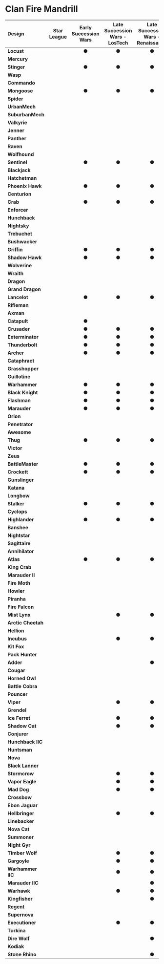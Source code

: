 # Clan Fire Mandrill

| Design | Star League | Early Succession Wars | Late Succession Wars - LosTech | Late Succession Wars - Renaissance | Clan Invasion | Civil War | Jihad | Early Republic | Late Republic | Dark Ages |
| :--- | :---: | :---: | :---: | :---: | :---: | :---: | :---: | :---: | :---: | :---: |
| **Locust** |     |  ●  |  ●  |  ●  |  ●  |  ●  |  ●  |     |     |     |
| **Mercury** |     |     |     |     |     |     |     |     |     |     |
| **Stinger** |     |  ●  |  ●  |  ●  |  ●  |  ●  |  ●  |     |     |     |
| **Wasp** |     |     |     |     |     |     |     |     |     |     |
| **Commando** |     |     |     |     |     |     |     |     |     |     |
| **Mongoose** |     |  ●  |  ●  |  ●  |  ●  |  ●  |  ●  |     |     |     |
| **Spider** |     |     |     |     |     |     |     |     |     |     |
| **UrbanMech** |     |     |     |     |     |     |     |     |     |     |
| **SuburbanMech** |     |     |     |     |     |     |     |     |     |     |
| **Valkyrie** |     |     |     |     |     |     |     |     |     |     |
| **Jenner** |     |     |     |     |     |     |     |     |     |     |
| **Panther** |     |     |     |     |     |     |     |     |     |     |
| **Raven** |     |     |     |     |     |     |     |     |     |     |
| **Wolfhound** |     |     |     |     |     |     |     |     |     |     |
| **Sentinel** |     |  ●  |  ●  |  ●  |  ●  |  ●  |  ●  |     |     |     |
| **Blackjack** |     |     |     |     |     |     |     |     |     |     |
| **Hatchetman** |     |     |     |     |     |     |     |     |     |     |
| **Phoenix Hawk** |     |  ●  |  ●  |  ●  |  ●  |  ●  |  ●  |     |     |     |
| **Centurion** |     |     |     |     |     |     |     |     |     |     |
| **Crab** |     |  ●  |  ●  |  ●  |  ●  |  ●  |  ●  |     |     |     |
| **Enforcer** |     |     |     |     |     |     |     |     |     |     |
| **Hunchback** |     |     |     |     |     |     |     |     |     |     |
| **Nightsky** |     |     |     |     |     |     |     |     |     |     |
| **Trebuchet** |     |     |     |     |     |     |     |     |     |     |
| **Bushwacker** |     |     |     |     |     |     |     |     |     |     |
| **Griffin** |     |  ●  |  ●  |  ●  |  ●  |  ●  |  ●  |     |     |     |
| **Shadow Hawk** |     |  ●  |  ●  |  ●  |  ●  |  ●  |  ●  |     |     |     |
| **Wolverine** |     |     |     |     |     |     |     |     |     |     |
| **Wraith** |     |     |     |     |     |     |     |     |     |     |
| **Dragon** |     |     |     |     |     |     |     |     |     |     |
| **Grand Dragon** |     |     |     |     |     |     |     |     |     |     |
| **Lancelot** |     |  ●  |  ●  |  ●  |  ●  |  ●  |  ●  |     |     |     |
| **Rifleman** |     |     |     |     |  ●  |  ●  |  ●  |     |     |     |
| **Axman** |     |     |     |     |     |     |     |     |     |     |
| **Catapult** |     |  ●  |     |     |     |     |     |     |     |     |
| **Crusader** |     |  ●  |  ●  |  ●  |  ●  |  ●  |  ●  |     |     |     |
| **Exterminator** |     |  ●  |  ●  |  ●  |  ●  |  ●  |  ●  |     |     |     |
| **Thunderbolt** |     |  ●  |  ●  |  ●  |  ●  |  ●  |  ●  |     |     |     |
| **Archer** |     |  ●  |  ●  |  ●  |  ●  |  ●  |  ●  |     |     |     |
| **Cataphract** |     |     |     |     |     |     |     |     |     |     |
| **Grasshopper** |     |     |     |     |     |     |     |     |     |     |
| **Guillotine** |     |     |     |     |     |     |     |     |     |     |
| **Warhammer** |     |  ●  |  ●  |  ●  |  ●  |  ●  |  ●  |     |     |     |
| **Black Knight** |     |  ●  |  ●  |  ●  |  ●  |  ●  |  ●  |     |     |     |
| **Flashman** |     |  ●  |  ●  |  ●  |  ●  |  ●  |  ●  |     |     |     |
| **Marauder** |     |  ●  |  ●  |  ●  |  ●  |  ●  |  ●  |     |     |     |
| **Orion** |     |     |     |     |     |     |     |     |     |     |
| **Penetrator** |     |     |     |     |     |     |     |     |     |     |
| **Awesome** |     |     |     |     |     |     |     |     |     |     |
| **Thug** |     |  ●  |  ●  |  ●  |  ●  |  ●  |  ●  |     |     |     |
| **Victor** |     |     |     |     |     |     |     |     |     |     |
| **Zeus** |     |     |     |     |     |     |     |     |     |     |
| **BattleMaster** |     |  ●  |  ●  |  ●  |  ●  |  ●  |  ●  |     |     |     |
| **Crockett** |     |  ●  |  ●  |  ●  |  ●  |  ●  |  ●  |     |     |     |
| **Gunslinger** |     |     |     |     |     |     |     |     |     |     |
| **Katana** |     |     |     |     |     |     |     |     |     |     |
| **Longbow** |     |     |     |     |     |     |     |     |     |     |
| **Stalker** |     |  ●  |  ●  |  ●  |  ●  |  ●  |  ●  |     |     |     |
| **Cyclops** |     |     |     |     |     |     |     |     |     |     |
| **Highlander** |     |  ●  |  ●  |  ●  |  ●  |  ●  |  ●  |     |     |     |
| **Banshee** |     |     |     |     |     |     |     |     |     |     |
| **Nightstar** |     |     |     |     |     |     |     |     |     |     |
| **Sagittaire** |     |     |     |     |     |     |     |     |     |     |
| **Annihilator** |     |     |     |     |  ●  |  ●  |  ●  |     |     |     |
| **Atlas** |     |  ●  |  ●  |  ●  |  ●  |  ●  |  ●  |     |     |     |
| **King Crab** |     |     |     |     |     |     |     |     |     |     |
| **Marauder II** |     |     |     |     |     |     |     |     |     |     |
| **Fire Moth** |     |     |     |     |  ●  |  ●  |  ●  |     |     |     |
| **Howler** |     |     |     |     |  ●  |  ●  |  ●  |     |     |     |
| **Piranha** |     |     |     |     |  ●  |  ●  |  ●  |     |     |     |
| **Fire Falcon** |     |     |     |     |  ●  |  ●  |  ●  |     |     |     |
| **Mist Lynx** |     |     |  ●  |  ●  |  ●  |  ●  |  ●  |     |     |     |
| **Arctic Cheetah** |     |     |     |     |  ●  |  ●  |  ●  |     |     |     |
| **Hellion** |     |     |     |     |     |  ●  |  ●  |     |     |     |
| **Incubus** |     |     |  ●  |  ●  |  ●  |  ●  |  ●  |     |     |     |
| **Kit Fox** |     |     |     |     |  ●  |  ●  |  ●  |     |     |     |
| **Pack Hunter** |     |     |     |     |     |     |  ●  |     |     |     |
| **Adder** |     |     |     |  ●  |  ●  |  ●  |  ●  |     |     |     |
| **Cougar** |     |     |     |     |     |     |     |     |     |     |
| **Horned Owl** |     |     |     |     |  ●  |  ●  |  ●  |     |     |     |
| **Battle Cobra** |     |     |     |     |     |     |     |     |     |     |
| **Pouncer** |     |     |     |     |     |     |     |     |     |     |
| **Viper** |     |     |  ●  |  ●  |  ●  |  ●  |  ●  |     |     |     |
| **Grendel** |     |     |     |     |  ●  |  ●  |  ●  |     |     |     |
| **Ice Ferret** |     |     |  ●  |  ●  |  ●  |  ●  |  ●  |     |     |     |
| **Shadow Cat** |     |     |  ●  |  ●  |  ●  |  ●  |  ●  |     |     |     |
| **Conjurer** |     |     |     |     |  ●  |  ●  |  ●  |     |     |     |
| **Hunchback IIC** |     |     |     |     |  ●  |  ●  |  ●  |     |     |     |
| **Huntsman** |     |     |     |     |  ●  |  ●  |  ●  |     |     |     |
| **Nova** |     |     |     |     |  ●  |  ●  |  ●  |     |     |     |
| **Black Lanner** |     |     |     |     |     |     |     |     |     |     |
| **Stormcrow** |     |     |  ●  |  ●  |  ●  |  ●  |  ●  |     |     |     |
| **Vapor Eagle** |     |     |  ●  |  ●  |  ●  |  ●  |  ●  |     |     |     |
| **Mad Dog** |     |     |  ●  |  ●  |  ●  |  ●  |  ●  |     |     |     |
| **Crossbow** |     |     |     |     |     |     |     |     |     |     |
| **Ebon Jaguar** |     |     |     |     |  ●  |  ●  |  ●  |     |     |     |
| **Hellbringer** |     |     |  ●  |  ●  |  ●  |  ●  |  ●  |     |     |     |
| **Linebacker** |     |     |     |     |     |     |     |     |     |     |
| **Nova Cat** |     |     |     |     |  ●  |  ●  |  ●  |     |     |     |
| **Summoner** |     |     |     |     |  ●  |  ●  |  ●  |     |     |     |
| **Night Gyr** |     |     |     |     |     |     |     |     |     |     |
| **Timber Wolf** |     |     |  ●  |  ●  |  ●  |  ●  |  ●  |     |     |     |
| **Gargoyle** |     |     |  ●  |  ●  |  ●  |  ●  |  ●  |     |     |     |
| **Warhammer IIC** |     |     |  ●  |  ●  |  ●  |  ●  |  ●  |     |     |     |
| **Marauder IIC** |     |     |     |  ●  |  ●  |  ●  |  ●  |     |     |     |
| **Warhawk** |     |     |  ●  |  ●  |  ●  |  ●  |  ●  |     |     |     |
| **Kingfisher** |     |     |     |  ●  |  ●  |  ●  |  ●  |     |     |     |
| **Regent** |     |     |     |     |     |     |     |     |     |     |
| **Supernova** |     |     |     |     |  ●  |  ●  |  ●  |     |     |     |
| **Executioner** |     |     |  ●  |  ●  |  ●  |  ●  |  ●  |     |     |     |
| **Turkina** |     |     |     |     |     |  ●  |  ●  |     |     |     |
| **Dire Wolf** |     |     |     |  ●  |  ●  |  ●  |  ●  |     |     |     |
| **Kodiak** |     |     |     |     |     |     |     |     |     |     |
| **Stone Rhino** |     |     |     |  ●  |  ●  |  ●  |  ●  |     |     |     |

